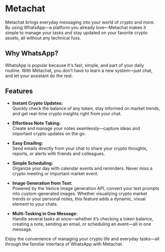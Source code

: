 # Metachat

Metachat brings everyday messaging into your world of crypto and more. By using WhatsApp—a platform you already love—Metachat makes it simple to manage your tasks and stay updated on your favorite crypto assets, all without any technical fuss.

## Why WhatsApp?

WhatsApp is popular because it's fast, simple, and part of your daily routine. With Metachat, you don’t have to learn a new system—just chat, and let your assistant do the rest.

## Features

- **Instant Crypto Updates:**  
  Quickly check the balance of any token, stay informed on market trends, and get real-time crypto insights right from your chat.

- **Effortless Note Taking:**  
  Create and manage your notes seamlessly—capture ideas and important crypto updates on the go.

- **Easy Emailing:**  
  Send emails directly from your chat to share your crypto thoughts, reports, or alerts with friends and colleagues.

- **Simple Scheduling:**  
  Organize your day with calendar events and reminders. Never miss a crypto meeting or important market event.

- **Image Generation from Text:**  
  Powered by the Venice image generation API, convert your text prompts into custom-generated images. Whether visualizing crypto market trends or your personal notes, this feature adds a dynamic, visual element to your chats.

- **Multi-Tasking in One Message:**  
  Handle several tasks at once—whether it’s checking a token balance, creating a note, sending an email, or scheduling an event—all in one message.

Enjoy the convenience of managing your crypto life and everyday tasks—all through the familiar interface of WhatsApp with Metachat.
